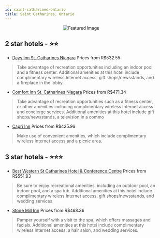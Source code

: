 ```yaml
---
id: saint-catharines-ontario
title: Saint Catharines, Ontario
---
```


<center><img src="https://i.travelapi.com/hotels/1000000/230000/220300/220266/deff9f7a_z.jpg" alt="Featured Image" /></center>


##  2 star hotels - ⭐️⭐️

-    [Days Inn St. Catharines Niagara](https://us.hurb.com/hotels/saint-catharines/days-inn-st-catharines-niagara-JNP-JP984084?cmp=18055) Prices from R$532.55
   > Take advantage of recreation opportunities including an indoor pool and a fitness center. Additional amenities at this hotel include complimentary wireless Internet access, gift shops/newsstands, and a fireplace in the lobby.
-    [Comfort Inn St. Catharines Niagara](https://us.hurb.com/hotels/saint-catharines/comfort-inn-st-catharines-niagara-JNP-JP182344?cmp=18055) Prices from R$471.34
   > Take advantage of recreation opportunities such as a fitness center, or other amenities including complimentary wireless Internet access and concierge services. Additional amenities at this hotel include gift shops/newsstands, a television in a commo
-    [Capri Inn](https://us.hurb.com/hotels/saint-catharines/capri-inn-JNP-JP986128?cmp=18055) Prices from R$425.96
   > Make use of convenient amenities, which include complimentary wireless Internet access and a picnic area.

##  3 star hotels - ⭐️⭐️⭐️

-    [Best Western St Catharines Hotel & Conference Centre](https://us.hurb.com/hotels/saint-catharines/best-western-st-catharines-hotel-conference-centre-JNP-JP040187?cmp=18055) Prices from R$551.93
   > Be sure to enjoy recreational amenities, including an outdoor pool, an indoor pool, and a spa tub. Additional amenities at this hotel include complimentary wireless Internet access, gift shops/newsstands, and wedding services.
-    [Stone Mill Inn](https://us.hurb.com/hotels/saint-catharines/stone-mill-inn-JNP-JP775934?cmp=18055) Prices from R$468.36
   > Pamper yourself with a visit to the spa, which offers massages and facials. Additional amenities at this hotel include complimentary wireless Internet access, a hair salon, and wedding services.
